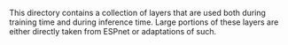 This directory contains a collection of layers that are used both during training time and during inference time. Large
portions of these layers are either directly taken from ESPnet or adaptations of such.